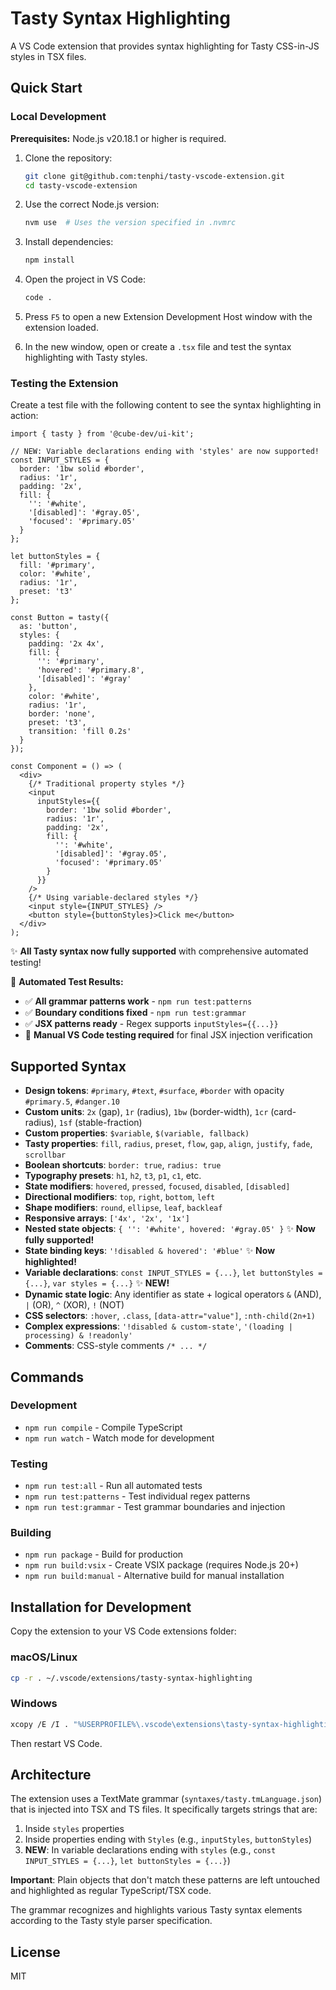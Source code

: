 # Tasty Syntax Highlighting

A VS Code extension that provides syntax highlighting for Tasty CSS-in-JS styles in TSX files.

## Quick Start

### Local Development

**Prerequisites:** Node.js v20.18.1 or higher is required.

1. Clone the repository:
   ```bash
   git clone git@github.com:tenphi/tasty-vscode-extension.git
   cd tasty-vscode-extension
   ```

2. Use the correct Node.js version:
   ```bash
   nvm use  # Uses the version specified in .nvmrc
   ```

3. Install dependencies:
   ```bash
   npm install
   ```

4. Open the project in VS Code:
   ```bash
   code .
   ```

5. Press `F5` to open a new Extension Development Host window with the extension loaded.

6. In the new window, open or create a `.tsx` file and test the syntax highlighting with Tasty styles.

### Testing the Extension

Create a test file with the following content to see the syntax highlighting in action:

```tsx
import { tasty } from '@cube-dev/ui-kit';

// NEW: Variable declarations ending with 'styles' are now supported!
const INPUT_STYLES = {
  border: '1bw solid #border',
  radius: '1r',
  padding: '2x',
  fill: {
    '': '#white',
    '[disabled]': '#gray.05',
    'focused': '#primary.05'
  }
};

let buttonStyles = {
  fill: '#primary',
  color: '#white',
  radius: '1r',
  preset: 't3'
};

const Button = tasty({
  as: 'button',
  styles: {
    padding: '2x 4x',
    fill: {
      '': '#primary',
      'hovered': '#primary.8',
      '[disabled]': '#gray'
    },
    color: '#white',
    radius: '1r',
    border: 'none',
    preset: 't3',
    transition: 'fill 0.2s'
  }
});

const Component = () => (
  <div>
    {/* Traditional property styles */}
    <input
      inputStyles={{
        border: '1bw solid #border',
        radius: '1r',
        padding: '2x',
        fill: {
          '': '#white',
          '[disabled]': '#gray.05',
          'focused': '#primary.05'
        }
      }}
    />
    {/* Using variable-declared styles */}
    <input style={INPUT_STYLES} />
    <button style={buttonStyles}>Click me</button>
  </div>
);
```

✨ **All Tasty syntax now fully supported** with comprehensive automated testing! 

🧪 **Automated Test Results:**
- ✅ **All grammar patterns work** - `npm run test:patterns`
- ✅ **Boundary conditions fixed** - `npm run test:grammar` 
- ✅ **JSX patterns ready** - Regex supports `inputStyles={{...}}`
- 🔧 **Manual VS Code testing required** for final JSX injection verification

## Supported Syntax

- **Design tokens**: `#primary`, `#text`, `#surface`, `#border` with opacity `#primary.5`, `#danger.10`
- **Custom units**: `2x` (gap), `1r` (radius), `1bw` (border-width), `1cr` (card-radius), `1sf` (stable-fraction)
- **Custom properties**: `$variable`, `$(variable, fallback)`
- **Tasty properties**: `fill`, `radius`, `preset`, `flow`, `gap`, `align`, `justify`, `fade`, `scrollbar`
- **Boolean shortcuts**: `border: true`, `radius: true`
- **Typography presets**: `h1`, `h2`, `t3`, `p1`, `c1`, etc.
- **State modifiers**: `hovered`, `pressed`, `focused`, `disabled`, `[disabled]`
- **Directional modifiers**: `top`, `right`, `bottom`, `left`
- **Shape modifiers**: `round`, `ellipse`, `leaf`, `backleaf`
- **Responsive arrays**: `['4x', '2x', '1x']`
- **Nested state objects**: `{ '': '#white', hovered: '#gray.05' }` ✨ **Now fully supported!**
- **State binding keys**: `'!disabled & hovered': '#blue'` ✨ **Now highlighted!**
- **Variable declarations**: `const INPUT_STYLES = {...}`, `let buttonStyles = {...}`, `var styles = {...}` ✨ **NEW!**
- **Dynamic state logic**: Any identifier as state + logical operators `&` (AND), `|` (OR), `^` (XOR), `!` (NOT)
- **CSS selectors**: `:hover`, `.class`, `[data-attr="value"]`, `:nth-child(2n+1)`
- **Complex expressions**: `'!disabled & custom-state'`, `'(loading | processing) & !readonly'`
- **Comments**: CSS-style comments `/* ... */`

## Commands

### Development
- `npm run compile` - Compile TypeScript
- `npm run watch` - Watch mode for development

### Testing  
- `npm run test:all` - Run all automated tests
- `npm run test:patterns` - Test individual regex patterns
- `npm run test:grammar` - Test grammar boundaries and injection

### Building
- `npm run package` - Build for production
- `npm run build:vsix` - Create VSIX package (requires Node.js 20+)
- `npm run build:manual` - Alternative build for manual installation

## Installation for Development

Copy the extension to your VS Code extensions folder:

### macOS/Linux
```bash
cp -r . ~/.vscode/extensions/tasty-syntax-highlighting
```

### Windows
```bash
xcopy /E /I . "%USERPROFILE%\.vscode\extensions\tasty-syntax-highlighting"
```

Then restart VS Code.

## Architecture

The extension uses a TextMate grammar (`syntaxes/tasty.tmLanguage.json`) that is injected into TSX and TS files. It specifically targets strings that are:

1. Inside `styles` properties
2. Inside properties ending with `Styles` (e.g., `inputStyles`, `buttonStyles`)
3. **NEW**: In variable declarations ending with `styles` (e.g., `const INPUT_STYLES = {...}`, `let buttonStyles = {...}`)

**Important**: Plain objects that don't match these patterns are left untouched and highlighted as regular TypeScript/TSX code.

The grammar recognizes and highlights various Tasty syntax elements according to the Tasty style parser specification.

## License

MIT